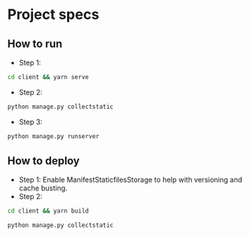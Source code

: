# Project specs

## How to run

- Step 1:

```bash
cd client && yarn serve
```

- Step 2:

```bash
python manage.py collectstatic
```

- Step 3:

```bash
python manage.py runserver
```

## How to deploy

- Step 1: Enable ManifestStaticfilesStorage to help with versioning and cache busting.
- Step 2:

```bash
cd client && yarn build
```

```bash
python manage.py collectstatic
```
